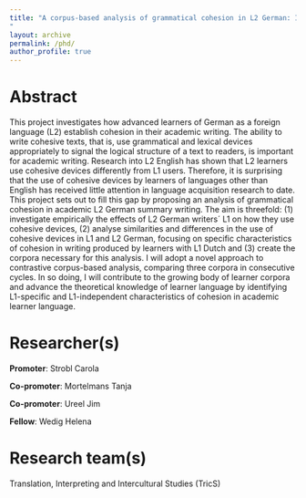 ```yaml
---
title: "A corpus-based analysis of grammatical cohesion in L2 German: Insights into the effect of learners' native language on academic writing proficiency in a foreign language.
"
layout: archive
permalink: /phd/
author_profile: true
---
```


Abstract
===
This project investigates how advanced learners of German as a foreign language (L2) establish cohesion in their academic writing. The ability to write cohesive texts, that is, use grammatical and lexical devices appropriately to signal the logical structure of a text to readers, is important for academic writing. Research into L2 English has shown that L2 learners use cohesive devices differently from L1 users. Therefore, it is surprising that the use of cohesive devices by learners of languages other than English has received little attention in language acquisition research to date. This project sets out to fill this gap by proposing an analysis of grammatical cohesion in academic L2 German summary writing. The aim is threefold: (1) investigate empirically the effects of L2 German writers´ L1 on how they use cohesive devices, (2) analyse similarities and differences in the use of cohesive devices in L1 and L2 German, focusing on specific characteristics of cohesion in writing produced by learners with L1 Dutch and (3) create the corpora necessary for this analysis. I will adopt a novel approach to contrastive corpus-based analysis, comparing three corpora in consecutive cycles. In so doing, I will contribute to the growing body of learner corpora and advance the theoretical knowledge of learner language by identifying L1-specific and L1-independent characteristics of cohesion in academic learner language.

Researcher(s)
===
**Promoter**: Strobl Carola 
  
**Co-promoter**: Mortelmans Tanja

**Co-promoter**: Ureel Jim

**Fellow**: Wedig Helena

Research team(s)
===
Translation, Interpreting and Intercultural Studies (TricS)